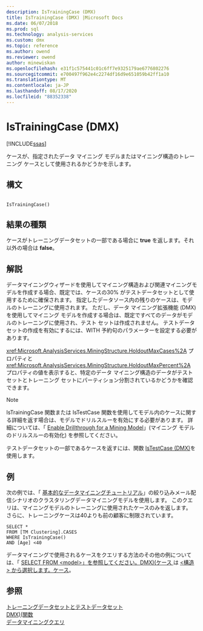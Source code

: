 ```yaml
---
description: IsTrainingCase (DMX)
title: IsTrainingCase (DMX) |Microsoft Docs
ms.date: 06/07/2018
ms.prod: sql
ms.technology: analysis-services
ms.custom: dmx
ms.topic: reference
ms.author: owend
ms.reviewer: owend
author: minewiskan
ms.openlocfilehash: e31f1c575441c01c6ff7e9325179ae6776802276
ms.sourcegitcommit: e700497f962e4c2274df16d9e651059b42ff1a10
ms.translationtype: MT
ms.contentlocale: ja-JP
ms.lasthandoff: 08/17/2020
ms.locfileid: "88352338"
---
```

# <a name="istrainingcase-dmx"></a>IsTrainingCase (DMX)
[!INCLUDE[ssas](../includes/applies-to-version/ssas.md)]

  ケースが、指定されたデータ マイニング モデルまたはマイニング構造のトレーニング ケースとして使用されるかどうかを示します。  
  
## <a name="syntax"></a>構文  
  
```  
  
IsTrainingCase()  
```  
  
## <a name="result-type"></a>結果の種類  
 ケースがトレーニングデータセットの一部である場合に **true** を返します。それ以外の場合は **false**。  
  
## <a name="remarks"></a>解説  
 データマイニングウィザードを使用してマイニング構造および関連マイニングモデルを作成する場合、既定では、ケースの30% がテストデータセットとして使用するために確保されます。 指定したデータソース内の残りのケースは、モデルのトレーニングに使用されます。 ただし、データ マイニング拡張機能 (DMX) を使用してマイニング モデルを作成する場合は、既定ですべてのデータがモデルのトレーニングに使用され、テスト セットは作成されません。 テストデータセットの作成を有効にするには、WITH 予約句のパラメーターを設定する必要があります。  
  
 <xref:Microsoft.AnalysisServices.MiningStructure.HoldoutMaxCases%2A> プロパティと <xref:Microsoft.AnalysisServices.MiningStructure.HoldoutMaxPercent%2A> プロパティの値を表示すると、特定のデータ マイニング構造のデータがテスト セットとトレーニング セットにパーティション分割されているかどうかを確認できます。  
  
> [!NOTE]  
>  IsTrainingCase 関数または IsTestCase 関数を使用してモデル内のケースに関する詳細を返す場合は、モデルでドリルスルーを有効にする必要があります。 詳細については、「 [Enable Drillthrough for a Mining Model](https://docs.microsoft.com/analysis-services/data-mining/enable-drillthrough-for-a-mining-model)」(マイニング モデルのドリルスルーの有効化) を参照してください。  
  
 テストデータセットの一部であるケースを返すには、関数 [IsTestCase &#40;DMX&#41;](../dmx/istestcase-dmx.md)を使用します。  
  
## <a name="examples"></a>例  
 次の例では、「 [基本的なデータマイニングチュートリアル](https://msdn.microsoft.com/library/6602edb6-d160-43fb-83c8-9df5dddfeb9c)」の絞り込みメール配信シナリオのクラスタリングデータマイニングモデルを使用します。 このクエリは、マイニングモデルのトレーニングに使用されたケースのみを返します。 さらに、トレーニングケースは40よりも前の顧客に制限されています。  
  
```  
SELECT *  
FROM [TM Clustering].CASES  
WHERE IsTrainingCase()  
AND [Age] <40  
```  
  
 データマイニングで使用されるケースをクエリする方法のその他の例については、「 [SELECT FROM &#60;model&#62;」を参照してください。DMX&#41;&#40;ケース ](../dmx/select-from-model-cases-dmx.md) は [&#60;構造&#62; から選択します。ケース](../dmx/select-from-structure-cases.md)。  
  
## <a name="see-also"></a>参照  
 [トレーニングデータセットとテストデータセット](https://docs.microsoft.com/analysis-services/data-mining/training-and-testing-data-sets)   
 [DMX&#41;&#40;関数 ](../dmx/functions-dmx.md)   
 [データマイニングクエリ](https://docs.microsoft.com/analysis-services/data-mining/data-mining-queries)  
  
  
